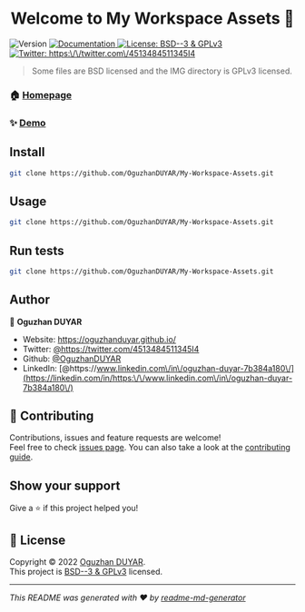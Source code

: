 <h1 align="center">Welcome to My Workspace Assets 👋</h1>
<p>
  <img alt="Version" src="https://img.shields.io/badge/version-1.0-blue.svg?cacheSeconds=2592000" />
  <a href="https://oguzhanduyar.github.io/" target="_blank">
    <img alt="Documentation" src="https://img.shields.io/badge/documentation-yes-brightgreen.svg" />
  </a>
  <a href="https://www.gnu.org/licenses/gpl-3.0.en.html" target="_blank">
    <img alt="License: BSD--3 & GPLv3" src="https://img.shields.io/badge/License-BSD--3 & GPLv3-yellow.svg" />
  </a>
  <a href="https://twitter.com/https:\/\/twitter.com\/4513484511345I4" target="_blank">
    <img alt="Twitter: https:\/\/twitter.com\/4513484511345I4" src="https://img.shields.io/twitter/follow/https:\/\/twitter.com\/4513484511345I4.svg?style=social" />
  </a>
</p>

> Some files are BSD licensed and the IMG directory is GPLv3 licensed.

### 🏠 [Homepage](https://oguzhanduyar.github.io/)

### ✨ [Demo](https://oguzhanduyar.github.io/)

## Install

```sh
git clone https://github.com/OguzhanDUYAR/My-Workspace-Assets.git
```

## Usage

```sh
git clone https://github.com/OguzhanDUYAR/My-Workspace-Assets.git
```

## Run tests

```sh
git clone https://github.com/OguzhanDUYAR/My-Workspace-Assets.git
```

## Author

👤 **Oguzhan DUYAR**

* Website: https://oguzhanduyar.github.io/
* Twitter: [@https:\/\/twitter.com\/4513484511345I4](https://twitter.com/https:\/\/twitter.com\/4513484511345I4)
* Github: [@OguzhanDUYAR](https://github.com/OguzhanDUYAR)
* LinkedIn: [@https:\/\/www.linkedin.com\/in\/oguzhan-duyar-7b384a180\/](https://linkedin.com/in/https:\/\/www.linkedin.com\/in\/oguzhan-duyar-7b384a180\/)

## 🤝 Contributing

Contributions, issues and feature requests are welcome!<br />Feel free to check [issues page](https://github.com/OguzhanDUYAR/My-Workspace-Assets/issues). You can also take a look at the [contributing guide](https://github.com/OguzhanDUYAR/My-Workspace-Assets/wiki).

## Show your support

Give a ⭐️ if this project helped you!

## 📝 License

Copyright © 2022 [Oguzhan DUYAR](https://github.com/OguzhanDUYAR).<br />
This project is [BSD--3 & GPLv3](https://www.gnu.org/licenses/gpl-3.0.en.html) licensed.

***
_This README was generated with ❤️ by [readme-md-generator](https://github.com/kefranabg/readme-md-generator)_